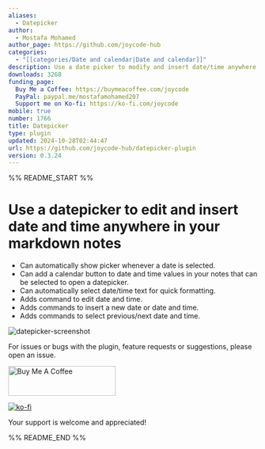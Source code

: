 ```yaml
---
aliases:
  - Datepicker
author:
  - Mostafa Mohamed
author_page: https://github.com/joycode-hub
categories:
  - "[[categories/Date and calendar|Date and calendar]]"
description: Use a date picker to modify and insert date/time anywhere in your markdown notes.
downloads: 3268
funding_page:
  Buy Me a Coffee: https://buymeacoffee.com/joycode
  PayPal: paypal.me/mostafamohamed207
  Support me on Ko-fi: https://ko-fi.com/joycode
mobile: true
number: 1766
title: Datepicker
type: plugin
updated: 2024-10-28T02:44:47
url: https://github.com/joycode-hub/datepicker-plugin
version: 0.3.24
---
```


%% README_START %%

# Use a datepicker to edit and insert date and time anywhere in your markdown notes

- Can automatically show picker whenever a date is selected.
- Can add a calendar button to date and time values in your notes that can be selected to open a datepicker.
- Can automatically select date/time text for quick formatting.
- Adds command to edit date and time.
- Adds commands to insert a new date or date and time.
- Adds commands to select previous/next date and time.

![datepicker-screenshot](https://raw.githubusercontent.com/joycode-hub/datepicker-plugin/HEAD/obsidian_datepicker_screenshot.png)

For issues or bugs with the plugin, feature requests or suggestions, please open an issue.

<a href="https://www.buymeacoffee.com/joycode" target="_blank"><img src="https://cdn.buymeacoffee.com/buttons/v2/default-yellow.png" alt="Buy Me A Coffee" style="height: 60px !important;width: 217px !important;" ></a>

 [![ko-fi](https://ko-fi.com/img/githubbutton_sm.svg)](https://ko-fi.com/V7V410Q9KD)

Your support is welcome and appreciated!


%% README_END %%